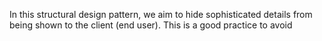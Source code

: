 In this structural design pattern, we aim to hide sophisticated details from being shown to the client 
(end user). This is a good practice to avoid 